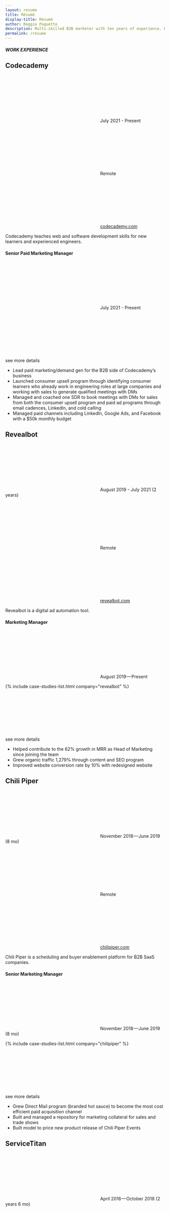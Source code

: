 ```yaml
---
layout: resume
title: Résumé
display-title: Résumé
author: Reggie Paquette
description: Multi-skilled B2B marketer with ten years of experience. Leading B2B demand gen at Codecademy. Formerly at Revealbot, Chili Piper, ServiceTitan.
permalink: /resume
---
```


##### WORK EXPERIENCE<a name="work-experience"></a>

<div class="job-title" id="codecademy">
<h2>Codecademy</h2>
</div>

<div class="job-info">
<p class="job-time"><svg class="no-dark-filter svg-reg--left"><use xlink:href="#cal" /></svg>July 2021 - Present</p>
<p class="job-loc"><svg class="no-dark-filter"><use xlink:href="#geo" /></svg>Remote</p>
<p class="job-url"><svg class="no-dark-filter"><use xlink:href="#link" /></svg><a href="https://www.codecademy.com/" target="_blank">codecademy.com</a></p>
</div>

Codecademy teaches web and software development skills for new learners and experienced engineers.

#### Senior Paid Marketing Manager

<div class="position-info">
<p><svg class="no-dark-filter svg-reg--left"><use xlink:href="#cal" /></svg>July 2021 - Present</p>
</div>

<div class="accordion-wrapper">
<div class="accordion-item close">
<p class="accordion-item-heading">see more details<svg class="no-dark-filter"><use xlink:href="#down" /></svg></p>
<div class="accordion-item-content">
<ul>
<li>Lead paid marketing/demand gen for the B2B side of Codecademy’s business</li>
<li>Launched consumer upsell program through identifying consumer learners who already work in engineering roles at large companies and working with sales to generate qualified meetings with DMs</li>
<li>Managed and coached one SDR to book meetings with DMs for sales from both the consumer upsell program and paid ad programs through email cadences, LinkedIn, and cold calling</li>
<li>Managed paid channels including LinkedIn, Google Ads, and Facebook with a $50k monthly budget</li>
</ul>
</div>
</div>
</div>

<div class="job-title" id="revealbot">
<h2>Revealbot</h2>
</div>

<div class="job-info">
<p class="job-time"><svg class="no-dark-filter svg-reg--left"><use xlink:href="#cal" /></svg>August 2019 - July 2021 (2 years)</p>
<p class="job-loc"><svg class="no-dark-filter"><use xlink:href="#geo" /></svg>Remote</p>
<p class="job-url"><svg class="no-dark-filter"><use xlink:href="#link" /></svg><a href="https://revealbot.com/" target="_blank">revealbot.com</a></p>
</div>

Revealbot is a digital ad automation tool.

#### Marketing Manager

<div class="position-info">
<p><svg class="no-dark-filter svg-reg--left"><use xlink:href="#cal" /></svg>August 2019 — Present</p>
</div>

{% include case-studies-list.html company="revealbot" %} 

<div class="accordion-wrapper">
<div class="accordion-item close">
<p class="accordion-item-heading">see more details<svg class="no-dark-filter"><use xlink:href="#down" /></svg></p>
<div class="accordion-item-content">
<ul>
<li>Helped contribute to the 62% growth in MRR as Head of Marketing since joining the team</li>
<li>Grew organic traffic 1,279% through content and SEO program</li>
<li>Improved website conversion rate by 10% with redesigned website</li>
</ul>
</div>
</div>
</div>

<div class="job-title" id="chilipiper">
<h2>Chili Piper</h2>
</div>

<div class="job-info">
<p class="job-time"><svg class="no-dark-filter svg-reg--left"><use xlink:href="#cal" /></svg>November 2018 — June 2019 (8 mo)</p>
<p class="job-loc"><svg class="no-dark-filter"><use xlink:href="#geo" /></svg>Remote</p>
<p class="job-url"><svg class="no-dark-filter"><use xlink:href="#link" /></svg><a href="https://www.chilipiper.com/" target="_blank">chilipiper.com</a></p>
</div>

Chili Piper is a scheduling and buyer enablement platform for B2B SaaS companies.

#### Senior Marketing Manager

<div class="position-info">
<p><svg class="no-dark-filter svg-reg--left"><use xlink:href="#cal" /></svg>November 2018 — June 2019 (8 mo)</p>
</div>

{% include case-studies-list.html company="chilipiper" %}  

<div class="accordion-wrapper">
<div class="accordion-item close">
<p class="accordion-item-heading">see more details<svg class="no-dark-filter"><use xlink:href="#down" /></svg></p>
<div class="accordion-item-content">
<ul>
<li>Grew Direct Mail program (branded hot sauce) to become the most cost efficient paid acquisition channel</li>
<li>Built and managed a repository for marketing collateral for sales and trade shows</li>
<li>Built model to price new product release of Chili Piper Events</li>
</ul>
</div>
</div>
</div>


<div class="job-title" id="servicetitan">
<h2>ServiceTitan</h2>
</div>

<div class="job-info">
<p class="job-time"><svg class="no-dark-filter svg-reg--left"><use xlink:href="#cal" /></svg>April 2016 — October 2018 (2 years 6 mo)</p>
<p class="job-loc"><svg class="no-dark-filter"><use xlink:href="#geo" /></svg>Glendale, CA</p>
<p class="job-url"><svg class="no-dark-filter"><use xlink:href="#link" /></svg><a href="https://www.servicetitan.com/" target="_blank">servicetitan.com</a></p>
</div>

ServiceTitan is the #1 management software for residential home service companies.

#### Digital Marketing Manager — Demand Generation

<div class="position-info">
<p><svg class="no-dark-filter svg-reg--left"><use xlink:href="#cal" /></svg>August 2017 — October 2018 (1 year 2 mo)</p>
</div>

#### Inbound Marketing Manager

<div class="position-info">
<p><svg class="no-dark-filter svg-reg--left"><use xlink:href="#cal" /></svg>April 2016 — August 2017 (1 year 4 mo)</p>
</div>

{% include case-studies-list.html company="servicetitan" %}

<div class="accordion-wrapper">
<div class="accordion-item close">
<p class="accordion-item-heading">see more details<svg class="no-dark-filter"><use xlink:href="#down" /></svg></p>
<div class="accordion-item-content">
<ul>
<li>Launched Paid Facebook and grew to become source of 20.2% of all pipeline from paid channels with a $200k monthly budget.</li>
<li>Led CRO agency to improve conversion rate of demo requests by 63% through rebuilding and designing all new landing pages, new multi-page product tour experience, industry pages, dynamic “thank you” pages, an ROI calculator, and more.</li>
<li>Led inbound and lifecycle agency to build lifecycle marketing and pipeline acceleration campaigns. Implemented personas, lead scoring, and email workflows to drive more leads through the funnel to be sales ready.</li>
<li>Worked cross departmentally on launching integrated/multi-channel campaigns to target accounts, which included custom landing pages, email campaigns, and direct mail components.</li>
<li>Started webinar program for prospects and grew to continually get 250+ registrants for top-of-funnel webinars and 40+ registrants for bottom-of-funnel webinars.</li>
<li>Implemented website chat (Drift), trained 12+ SDRs to use it, and grew to become last touch of 20% of all pipeline from earned channels.</li>
<li>Worked closely with MDRs and sales ops to improve lead quality, speed-to-lead, and messaging.</li>
<li>Managed HubSpot, marketing automation workflows, and Salesforce integration.</li>
<li>As a marketing team, we grew marketing’s contribution to total pipeline from 11% to 63%.</li>
<li>Created weekly reports of MQLs, SQLs, Opportunities, and Wins for all owned channels and regularly attended customer acquisition monthly business review meetings to report and present on progress to CEO and the leadership team.</li>
</ul>
</div>
</div>
</div>

<div class="job-title" id="eyemagine">
<h2>EYEMAGINE</h2>
</div>

<div class="job-info">
<p class="job-time"><svg class="no-dark-filter svg-reg--left"><use xlink:href="#cal" /></svg>January 2015 — February 2016 (1 year 1 mo)</p>
<p class="job-loc"><svg class="no-dark-filter"><use xlink:href="#geo" /></svg>Irvine, CA</p>
<p class="job-url"><svg class="no-dark-filter"><use xlink:href="#link" /></svg><a href="https://www.eyemaginetech.com/" target="_blank">eyemaginetech.com</a></p>
</div>

eCommerce web development and inbound marketing agency.

#### Inbound Marketing Specialist

<div class="position-info">
<p><svg class="no-dark-filter svg-reg--left"><use xlink:href="#cal" /></svg>January 2015 — February 2016 (1 year 1 mo)</p>
</div>

{% include case-studies-list.html company="eyemagine" %}

<div class="accordion-wrapper">
<div class="accordion-item close">
<p class="accordion-item-heading">see more details<svg class="no-dark-filter"><use xlink:href="#down" /></svg></p>
<div class="accordion-item-content">
<ul>
<li>Executed and managed digital marketing strategies and content calendars for five clients at a time.</li>
<li>Hired and managed industry experts as contractors to deliver high quality content and other work.</li>
<li>Coordinated deliverables with internal and outsourced writers, designers, and developers.</li>
<li>Identified and created useful KPIs and actionable reports to evolve and improve client campaigns.</li>
<li>Delegated to and educated associates for skill growth and worked with them to achieve client goals.</li>
</ul>
</div>
</div>
</div>

<div class="job-title" id="paquettemarketing">
<h2>Paquette Marketing</h2>
</div>

<div class="job-info">
<p class="job-time"><svg class="no-dark-filter svg-reg--left"><use xlink:href="#cal" /></svg>May 2012 — Present (10 years+)</p>
<p class="job-loc"><svg class="no-dark-filter"><use xlink:href="#geo" /></svg>Remote</p>
<p class="job-url"><svg class="no-dark-filter"><use xlink:href="#link" /></svg><a href="http://paquettemarketing.com" target="_blank">paquettemarketing.com</a></p>
</div>

Self-started marketing agency offering website development and marketing services

<div class="accordion-wrapper">
<div class="accordion-item close">
<p class="accordion-item-heading">see more details<svg class="no-dark-filter"><use xlink:href="#down" /></svg></p>
<div class="accordion-item-content">
<ul>
<li>Launched a marketing service for local businesses to drive brand awareness, traffic, and leads.</li>
<li>Used SEO, PPC, social media, email, videos, and brand development campaigns to achieve goals.</li>
<li>Developed and designed WordPress websites optimized for conversions with custom HTML and CSS.</li>
<li>Hired virtual assistants and contractors while meeting quality standards by following SOPs.</li>
<li>Wrote RFPs, case studies, and other customized sales materials to close new clients.</li>
</ul>
</div>
</div>
</div>

##### EDUCATION<a name="work-experience"></a>

<div class="job-title" id="csuf">
<h2>CSU, Fullerton</h2>
</div>

<div class="job-info">
<p class="job-time"><svg class="no-dark-filter svg-reg--left"><use xlink:href="#cal" /></svg>2013</p>
<p class="job-loc"><svg class="no-dark-filter"><use xlink:href="#geo" /></svg>Fullerton, CA</p>
<p class="job-url"><svg class="no-dark-filter"><use xlink:href="#link" /></svg><a href="http://www.fullerton.edu/" target="_blank">fullerton.edu</a></p>
<p class="job-degree"><svg class="no-dark-filter"><use xlink:href="#star" /></svg>BA Business Administration, Entrepreneurship</p>
</div>

{%- if site.recommendations.size > 0 -%}
##### RECOMMENDATIONS<a name="recommendations"></a>

<div class="testimonials">
    <div class="testimonial-author-photos">{% assign i = 0 %}{%- for item in site.recommendations -%}{% assign i = i | plus:1 %}
        {% if i == 1 %}
        <div id="{{ i }}" class="author-photo selected">
        {%- else -%}
        <div id="{{ i }}" class="author-photo unselected">
        {%- endif -%}
            <svg class="coin"><use xlink:href="#coin-gold-ring" /></svg>
            <figure>
                <picture>
                    <source srcset="/assets/images/webp/{{ item.Photo | split: "." | first }}.webp" type="image/webp" />
                    <source srcset="/assets/images/{{ item.Photo }}" type="image/{{ item.Photo | split: "." | last }}" />
                    <img itemprop="image" src="/assets/images/{{ item.Photo }}" alt="{{ post.image-alt }}" loading="lazy" />
                </picture>
                <!-- <img src= /> -->
            </figure>
        </div>
    {%- endfor -%}
    </div>
    {% assign i = 0 %}{%- for item in site.recommendations -%}{% assign i = i | plus:1 %}{% if i == 1 %}
    <div id="t{{ i }}" class="testimonial visible">
    {%- else -%}
    <div id="t{{ i }}" class="testimonial hidden">
    {%- endif -%}
        {{ item.content }}
        <ul class="testimonial-author">
            <li>{{ item.Name }}</li>
            <li>{{ item.Company }}</li>
            <li class="text-lighter">{{ item.Title }}</li>
            <li class="text-lighter">{{ item.Relationship }}</li>
        </ul>
    </div>
    {%- endfor -%}
    
</div>
{%- endif -%}
